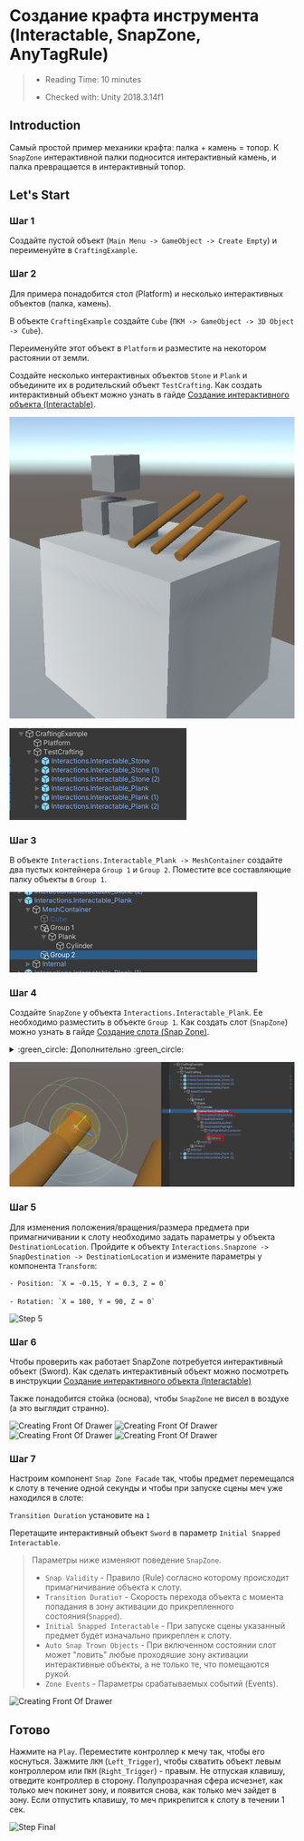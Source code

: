 # Создание крафта инструмента (Interactablе, SnapZone, AnyTagRule)

> * Reading Time: 10 minutes
>
> * Checked with: Unity 2018.3.14f1

## Introduction

Самый простой пример механики крафта: палка + камень = топор. К `SnapZone` интерактивной палки подносится интерактивный камень, и палка превращается в интерактивный топор. 

## Let's Start

### Шаг 1

Создайте пустой объект (`Main Menu -> GameObject -> Create Empty`) и переименуйте в `CraftingExample`.

### Шаг 2

Для примера понадобится стол (Platform) и несколько интерактивных объектов (палка, камень).

В объекте `CraftingExample` создайте `Cube` (`ПКМ -> GameObject -> 3D Object -> Cube`).

Переименуйте этот объект в `Platform` и разместите на некотором растоянии от земли.

Создайте несколько интерактивных объектов `Stone` и `Plank` и объедините их в родительский объект `TestCrafting`. 
Как создать интерактивный объект можно узнать в гайде [Создание интерактивного объекта (Interactable)](/Guides/01_Interactive/).

![Create Top](assets/images/_11_Create.png)

![Create Top](assets/images/_11_Hierarchy.png)

### Шаг 3

В объекте `Interactions.Interactable_Plank -> MeshContainer` создайте два пустых контейнера `Group 1` и `Group 2`. 
Поместите все составляющие палку объекты в `Group 1`. 

![Create Top](assets/images/_08_Group.png)

### Шаг 4

Создайте `SnapZone` у объекта `Interactions.Interactable_Plank`. Ее необходимо разместить в объекте `Group 1`. 
Как создать слот (`SnapZone`) можно узнать в гайде [Создание слота (Snap Zone)](/Guides/07_SnapZone/).

<details><summary> :green_circle: Дополнительно :green_circle: </summary>

Для уменьшение зоны активации захвата предметов измените параметр `Size` на `0.1` у компонента `Sphere Collider` у объекта `Interactions.Snapzone -> ActivationCollisionArea`.

Пройдите к объекту `Interactions.Snapzone -> SnapDestination -> DestinationHighlight -> HighlightMeshContainer -> DefaultHighlightMesh` и отключите его.
Вместо него создайте в том же родительском объекте `HighlightMeshContainer` сферу (`ПКМ -> 3D -> Sphere`) и измените параметры у компонента `Transform`:

	- Scale: `X = 0.1, Y = 0.1, Z = 0.1`

Отключите или удалите компонент `Sphere Collider`.

Измените материал сферы на любой прозрачный материал (скачанный/созданный).

</details>

![Create Top](assets/images/_08_SnapZone.png)


### Шаг 5

Для изменения положения/вращения/размера предмета при примагничивании к слоту необходимо задать параметры у объекта `DestinationLocation`.
Пройдите к объекту `Interactions.Snapzone -> SnapDestination -> DestinationLocation` и измените параметры у компонента `Transform`:

	- Position: `X = -0.15, Y = 0.3, Z = 0`
	
	- Rotation: `X = 180, Y = 90, Z = 0`

![Step 5](assets/images/_07_Destination.png)



### Шаг 6

Чтобы проверить как работает SnapZone потребуется интерактивный объект (Sword).
Как сделать интерактивный объект можно посмотреть в инструкции [Создание интерактивного объекта (Interactable)](/Guides/01_Interactive/)

Также понадобится стойка (основа), чтобы `SnapZone` не висел в воздухе (а это выглядит странно).

![Creating Front Of Drawer](assets/images/_07_SnapZone.png)
![Creating Front Of Drawer](assets/images/_07_Stand.png)
![Creating Front Of Drawer](assets/images/_07_Sword.png)
![Creating Front Of Drawer](assets/images/_07_Hierarchy.png)

### Шаг 7

Настроим компонент `Snap Zone Facade` так, чтобы предмет перемещался к слоту в течение одной секунды и чтобы при запуске сцены меч уже находился в слоте:

`Transition Duration` установите на `1`

Перетащите интерактивный объект `Sword` в параметр `Initial Snapped Interactable`.

>  Параметры ниже изменяют поведение `SnapZone`.
>  
>  * `Snap Validity` - Правило (Rule) согласно которому происходит примагничивание объекта к слоту.
>  * `Transition Duratioт` - Скорость перехода объекта с момента попадания в зону активации до прикрепленного состояния(`Snapped`).
>  * `Initial Snapped Interactable` - При запуске сцены указанный предмет будет изначально прикреплен к слоту.
>  * `Auto Snap Trown Objects` - При включенном состоянии слот может "ловить" любые проходяшие зону активации интерактивные объекты, а не только те, что помещаются рукой.
>  * `Zone Events` - Параметры срабатываемых событий (Events).

![Creating Front Of Drawer](assets/images/_07_Facade.png)


## Готово

Нажмите на `Play`.
Переместите контроллер к мечу так, чтобы его коснуться. 
Зажмите `ЛКМ` (`Left_Trigger`), чтобы схватить объект левым контроллером или `ПКМ` (`Right_Trigger`) - правым. 
Не отпуская клавишу, отведите контроллер в сторону. Полупрозрачная сфера исчезнет, как только меч покинет зону, и появится снова, как только меч зайдет в зону.
Если отпустить клавишу, то меч прикрепится к слоту в течении 1 сек.

![Step Final](assets/images/SnapZone.gif)

